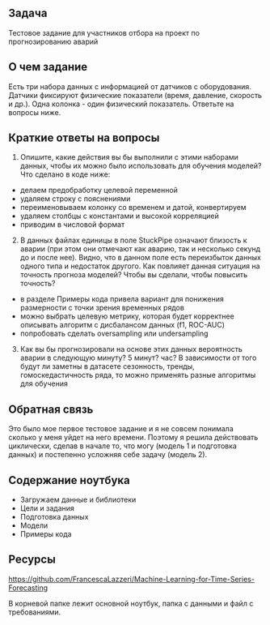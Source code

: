## Задача
Тестовое задание для участников отбора на проект по прогнозированию аварий

## О чем задание
Есть три набора данных с информацией от датчиков с оборудования.
Датчики фиксируют физические показатели (время, давление, скорость и др.). 
Одна колонка - один физический показатель.
Ответьте на вопросы ниже.

## Краткие ответы на вопросы
1. Опишите, какие действия вы бы выполнили с этими наборами данных, чтобы их можно было использовать для обучения моделей?
Что сделано в коде ниже:
- делаем предобработку целевой переменной
- удаляем строку с пояснениями
- переименовываем колонку со временем и датой, конвертируем
- удаляем столбцы с константами и высокой корреляцией
- приводим в числовой формат

2. В данных файлах единицы в поле StuckPipe означают близость к аварии (при этом они отмечают как аварию, так и несколько секунд до и после нее).
Видно, что в данном поле есть переизбыток данных одного типа и недостаток другого.
Как повлияет данная ситуация на точность прогноза моделей? 
Чтобы вы сделали, чтобы повысить точность? 
- в разделе Примеры кода привела вариант для понижения размерности с точки зрения временных рядов
- можно выбрать целевую метрику, которая будет корректнее описывать алгоритм с дисбалансом данных (f1, ROC-AUC)
- попробовать сделать oversampling или undersampling

3. Как вы бы прогнозировали на основе этих данных вероятность аварии в следующую минуту? 5 минут? час?
В зависимости от того будут ли заметны в датасете сезонность, тренды, гомоскедастичность ряда, то можно применять разные алгоритмы для обучения

## Обратная связь
Это было мое первое тестовое задание и я не совсем понимала сколько у меня уйдет на него времени.
Поэтому я решила действовать циклически, сделав в начале то, что могу (модель 1 и подготовка данных)
и постепенно усложняя себе задачу (модель 2).

## Содержание ноутбука
- Загружаем данные и библиотеки
- Цели и задания
- Подготовка данных
- Модели
- Примеры кода

## Ресурсы
https://github.com/FrancescaLazzeri/Machine-Learning-for-Time-Series-Forecasting


В корневой папке лежит основной ноутбук, папка с данными и файл с требованиями.
